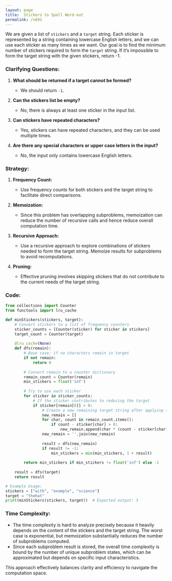```yaml
---
layout: page
title:  Stickers to Spell Word-out
permalink: /s691
---
```


We are given a list of `stickers` and a `target` string. Each sticker is represented by a string containing lowercase English letters, and we can use each sticker as many times as we want. Our goal is to find the minimum number of stickers required to form the `target` string. If it’s impossible to form the target string with the given stickers, return -1.

### Clarifying Questions:

1. **What should be returned if a target cannot be formed?**
   - We should return `-1`.

2. **Can the stickers list be empty?**
   - No, there is always at least one sticker in the input list.

3. **Can stickers have repeated characters?**
   - Yes, stickers can have repeated characters, and they can be used multiple times.

4. **Are there any special characters or upper case letters in the input?**
   - No, the input only contains lowercase English letters.

### Strategy:

1. **Frequency Count:**
   - Use frequency counts for both stickers and the target string to facilitate direct comparisons.

2. **Memoization:**
   - Since this problem has overlapping subproblems, memoization can reduce the number of recursive calls and hence reduce overall computation time.

3. **Recursive Approach:**
   - Use a recursive approach to explore combinations of stickers needed to form the target string. Memoize results for subproblems to avoid recomputations.

4. **Pruning:**
   - Effective pruning involves skipping stickers that do not contribute to the current needs of the target string.

### Code:

```python
from collections import Counter
from functools import lru_cache

def minStickers(stickers, target):
    # Convert stickers to a list of frequency counters
    sticker_counts = [Counter(sticker) for sticker in stickers]
    target_count = Counter(target)
    
    @lru_cache(None)
    def dfs(remain):
        # Base case: if no characters remain in target
        if not remain:
            return 0
        
        # Convert remain to a counter dictionary
        remain_count = Counter(remain)
        min_stickers = float('inf')
        
        # Try to use each sticker
        for sticker in sticker_counts:
            # If the sticker contributes to reducing the target
            if sticker[remain[0]] > 0:
                # Create a new remaining target string after applying the sticker once
                new_remain = []
                for char, count in remain_count.items():
                    if count - sticker[char] > 0:
                        new_remain.append(char * (count - sticker[char]))
                new_remain = ''.join(new_remain)
                
                result = dfs(new_remain)
                if result != -1:
                    min_stickers = min(min_stickers, 1 + result)
        
        return min_stickers if min_stickers != float('inf') else -1
    
    result = dfs(target)
    return result

# Example Usage:
stickers = ["with", "example", "science"]
target = "thehat"
print(minStickers(stickers, target))  # Expected output: 3
```

### Time Complexity:

- The time complexity is hard to analyze precisely because it heavily depends on the content of the stickers and the target string. The worst case is exponential, but memoization substantially reduces the number of subproblems computed.
- Since each subproblem result is stored, the overall time complexity is bound by the number of unique subproblem states, which can be approximated but depends on specific input characteristics.

This approach effectively balances clarity and efficiency to navigate the computation space.